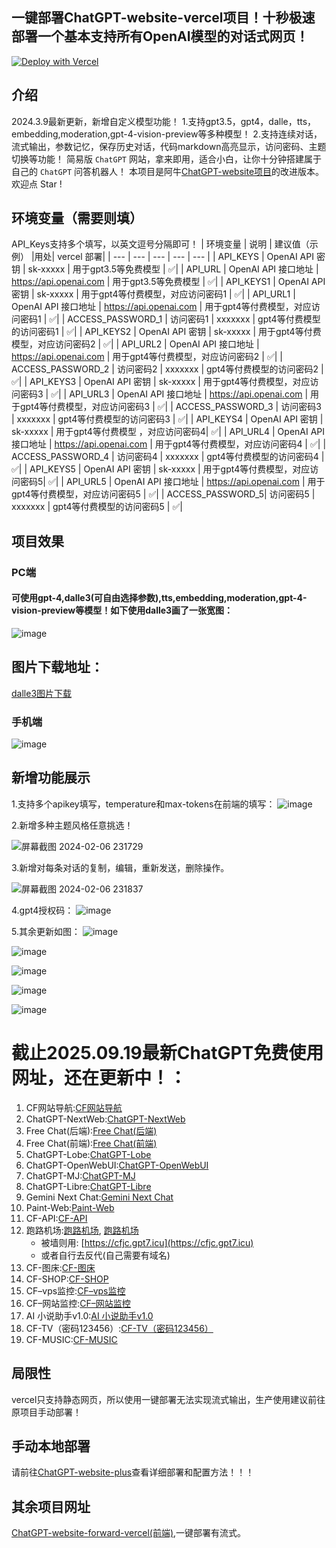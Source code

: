 ## 一键部署ChatGPT-website-vercel项目！十秒极速部署一个基本支持所有OpenAI模型的对话式网页！
[![Deploy with Vercel](https://vercel.com/button)](https://vercel.com/import/project?template=https://github.com/buwanyuanshen/ChatGPT-website-vercel)

## 介绍
2024.3.9最新更新，新增自定义模型功能！
1.支持gpt3.5，gpt4，dalle，tts，embedding,moderation,gpt-4-vision-preview等多种模型！
2.支持连续对话，流式输出，参数记忆，保存历史对话，代码markdown高亮显示，访问密码、主题切换等功能！
简易版 `ChatGPT` 网站，拿来即用，适合小白，让你十分钟搭建属于自己的 `ChatGPT` 问答机器人！
本项目是阿牛[ChatGPT-website项目](https://github.com/Aniuyyds/ChatGPT-website)的改进版本。
欢迎点 Star ! 
## 环境变量（需要则填）
API_Keys支持多个填写，以英文逗号分隔即可！
| 环境变量 | 说明 | 建议值（示例） |用处| vercel 部署|
| --- | --- | --- | --- | --- |
| API_KEYS | OpenAI API 密钥 |  sk-xxxxx | 用于gpt3.5等免费模型 |  ✅|
| API_URL | OpenAI API 接口地址 | https://api.openai.com | 用于gpt3.5等免费模型 |  ✅|
| API_KEYS1 | OpenAI API 密钥 |  sk-xxxxx | 用于gpt4等付费模型，对应访问密码1 |  ✅|
| API_URL1 | OpenAI API 接口地址 | https://api.openai.com | 用于gpt4等付费模型，对应访问密码1 |  ✅|
| ACCESS_PASSWORD_1 | 访问密码1 | xxxxxxx | gpt4等付费模型的访问密码1 |  ✅|
| API_KEYS2 | OpenAI API 密钥 |  sk-xxxxx | 用于gpt4等付费模型，对应访问密码2 |  ✅|
| API_URL2 | OpenAI API 接口地址 | https://api.openai.com | 用于gpt4等付费模型，对应访问密码2 |  ✅|
| ACCESS_PASSWORD_2 | 访问密码2 | xxxxxxx | gpt4等付费模型的访问密码2 |  ✅|
| API_KEYS3 | OpenAI API 密钥 |  sk-xxxxx | 用于gpt4等付费模型，对应访问密码3 |  ✅|
| API_URL3 | OpenAI API 接口地址 | https://api.openai.com | 用于gpt4等付费模型，对应访问密码3 |  ✅|
| ACCESS_PASSWORD_3 | 访问密码3 | xxxxxxx | gpt4等付费模型的访问密码3 |  ✅|
| API_KEYS4 | OpenAI API 密钥 |  sk-xxxxx | 用于gpt4等付费模型 ，对应访问密码4|  ✅|
| API_URL4 | OpenAI API 接口地址 | https://api.openai.com | 用于gpt4等付费模型，对应访问密码4 |  ✅|
| ACCESS_PASSWORD_4 | 访问密码4 | xxxxxxx | gpt4等付费模型的访问密码4 |  ✅|
| API_KEYS5 | OpenAI API 密钥 |  sk-xxxxx | 用于gpt4等付费模型，对应访问密码5|  ✅|
| API_URL5 | OpenAI API 接口地址 | https://api.openai.com | 用于gpt4等付费模型，对应访问密码5 |  ✅|
| ACCESS_PASSWORD_5| 访问密码5 | xxxxxxx | gpt4等付费模型的访问密码5 |  ✅|

## 项目效果

### PC端
#### 可使用gpt-4,dalle3(可自由选择参数),tts,embedding,moderation,gpt-4-vision-preview等模型！如下使用dalle3画了一张宽图：
![image](https://img.picgo.net/2024/10/10/IMG_20241010_0032501b5464e2bc7ac651.jpg)

## 图片下载地址：
[dalle3图片下载](https://pan.baidu.com/share/init?surl=zSxedE6qrlG-MWryMleFqQ&pwd=6666)



### 手机端
![image](https://img.picgo.net/2024/10/10/IMG_20241010_002718ea818b7b80bc55ce.jpg)




## 新增功能展示
1.支持多个apikey填写，temperature和max-tokens在前端的填写：
![image](https://github.com/buwanyuanshen/ChatGPT-website-plus/assets/144007759/e0d58358-26d9-49ec-943f-6261f7dc6e25)

2.新增多种主题风格任意挑选！

![屏幕截图 2024-02-06 231729](https://github.com/buwanyuanshen/ChatGPT-website-plus/assets/144007759/94b30e21-152b-48df-8ae1-0afadba17791)


3.新增对每条对话的复制，编辑，重新发送，删除操作。

![屏幕截图 2024-02-06 231837](https://github.com/buwanyuanshen/ChatGPT-website-plus/assets/144007759/8c9805f6-ddf2-406b-8550-ea09454c9095)


4.gpt4授权码：
![image](https://github.com/buwanyuanshen/ChatGPT-website-plus/assets/144007759/e0d58358-26d9-49ec-943f-6261f7dc6e25)


5.其余更新如图：
![image](https://github.com/buwanyuanshen/ChatGPT-website-plus/assets/144007759/0fbee449-bfe8-49e5-99ea-78b9997a4dfb)

![image](https://github.com/buwanyuanshen/ChatGPT-website-plus/assets/144007759/eef83fed-dacb-4de1-896f-a5d8f5b92bec)

![image](https://github.com/buwanyuanshen/chatgpt-website-vercel/assets/144007759/54153a2e-f2aa-4e12-b44d-689269ea7c33)

![image](https://github.com/user-attachments/assets/1aae3729-4919-401c-83e1-4613b17c1670)

![image](https://github.com/user-attachments/assets/347466a0-3b83-484b-b17d-2feb0de1d29e)
# 截止2025.09.19最新ChatGPT免费使用网址，还在更新中！：
1.  CF网站导航:[CF网站导航](https://dh.gpt7.icu)
2.  ChatGPT-NextWeb:[ChatGPT-NextWeb](https://next.gpt7.icu)
3.  Free Chat(后端):[Free Chat(后端)](https://f2.gpt7.icu)
4.  Free Chat(前端):[Free Chat(前端)](https://f1.gpt7.icu)
5.  ChatGPT-Lobe:[ChatGPT-Lobe](https://lobe.gp7.icu)
6.  ChatGPT-OpenWebUI:[ChatGPT-OpenWebUI](https://open.gpt7.icu)
7.  ChatGPT-MJ:[ChatGPT-MJ](https://mj.gpt7.icu)
8.  ChatGPT-Libre:[ChatGPT-Libre](https://libre.gpt7.icu)
9.  Gemini Next Chat:[Gemini Next Chat](https://gemini.gpt7.icu)
10. Paint-Web:[Paint-Web](https://paint.gpt7.icu)
11. CF-API:[CF-API](https://api.gpt7.icu)
12. 跑路机场:[跑路机场](https://v2.gpt7.icu), [跑路机场](https://跑路机场.site)
    *   被墙则用: [https://cfjc.gpt7.icu](https://cfjc.gpt7.icu)
    *   或者自行去反代(自己需要有域名)
13. CF-图床:[CF-图床](https://img.gpt7.icu)
14. CF-SHOP:[CF-SHOP](https://shop.gpt7.icu)
15. CF–vps监控:[CF–vps监控](https://vps.gpt7.icu)
16. CF–网站监控:[CF–网站监控](https://status.gpt7.icu)
17. AI 小说助手v1.0:[AI 小说助手v1.0](https://novel.gpt7.icu)
18. CF-TV（密码123456）:[CF-TV（密码123456）](https://tv.gpt7.icu)
19. CF-MUSIC:[CF-MUSIC](https://music.gpt7.icu)

## 局限性
vercel只支持静态网页，所以使用一键部署无法实现流式输出，生产使用建议前往原项目手动部署！

## 手动本地部署
请前往[ChatGPT-website-plus](https://github.com/buwanyuanshen/ChatGPT-website-plus)查看详细部署和配置方法！！！

## 其余项目网址
[ChatGPT-website-forward-vercel(前端)](https://github.com/buwanyuanshen/ChatGPT-website-forward-vercel),一键部署有流式。
